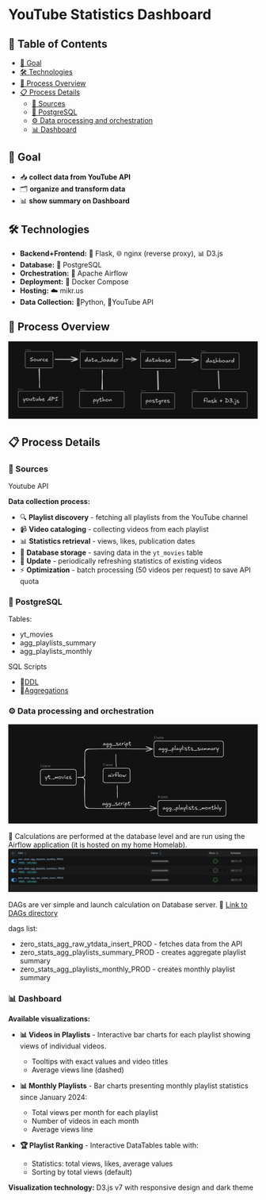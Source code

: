 # YouTube Statistics Dashboard


## 📑 Table of Contents
- [🎯 Goal](#-goal)
- [🛠️ Technologies](#️-technologies)
- [🔄 Process Overview](#-process-overview)
- [📋 Process Details](#-process-details)
    - [📡 Sources](#-sources)
    - [🐘 PostgreSQL](#-postgresql)
    - [⚙️ Data processing and orchestration](#️-data-processing-and-orchestration)
    - [📊 Dashboard](#-dashboard)


## 🎯 Goal   
- 📥 **collect data from YouTube API**
- 🗂️ **organize and transform data**
- 📊 **show summary on Dashboard**


## 🛠️ Technologies
- **Backend+Frontend:** 🐍 Flask,  🌐 nginx (reverse proxy), 📊 D3.js
- **Database:** 🐘 PostgreSQL
- **Orchestration:** 🔄 Apache Airflow
- **Deployment:** 🐳 Docker Compose
- **Hosting:** ☁️ mikr.us
- **Data Collection:** 🐍Python, 🤖YouTube API


## 🔄 Process Overview
![Process overview](readme_utils/process_overview.png)

## 📋 Process Details

### 📡 Sources
Youtube API

**Data collection process:**
- 🔍 **Playlist discovery** - fetching all playlists from the YouTube channel
- 📹 **Video cataloging** - collecting videos from each playlist
- 📊 **Statistics retrieval** - views, likes, publication dates
- 💾 **Database storage** - saving data in the `yt_movies` table
- 🔄 **Update** - periodically refreshing statistics of existing videos
- ⚡ **Optimization** - batch processing (50 videos per request) to save API quota

### 🐘 PostgreSQL
Tables:
- yt_movies
- agg_playlists_summary
- agg_playlists_monthly

SQL Scripts
- 📂[DDL](https://github.com/mwisniewski1991/zero_stats/tree/master/app/database_definitions/ddl)
- 📂[Aggregations](https://github.com/mwisniewski1991/zero_stats/tree/master/app/database_definitions/aggregations)

### ⚙️ Data processing and orchestration
![Data Flow](readme_utils/data_flow.png)

🔄 Calculations are performed at the database level and are run using the Airflow application (it is hosted on my home Homelab).
![Airflow DAGs](readme_utils/airflow_dags.png)

DAGs are ver simple and launch calculation on Database server.
📂 [Link to DAGs directory](https://github.com/mwisniewski1991/iot_personal_hub/tree/master/app/airflow)

dags list:
- zero_stats_agg_raw_ytdata_insert_PROD - fetches data from the API
- zero_stats_agg_playlists_summary_PROD - creates aggregate playlist summary
- zero_stats_agg_playlists_monthly_PROD - creates monthly playlist summary


### 📊 Dashboard

**Available visualizations:**

- **📊 Videos in Playlists** - Interactive bar charts for each playlist showing views of individual videos.
  - Tooltips with exact values and video titles
  - Average views line (dashed)

- **📊 Monthly Playlists** - Bar charts presenting monthly playlist statistics since January 2024:
  - Total views per month for each playlist
  - Number of videos in each month
  - Average views line

- **🏆 Playlist Ranking** - Interactive DataTables table with:
  - Statistics: total views, likes, average values
  - Sorting by total views (default)

**Visualization technology:** D3.js v7 with responsive design and dark theme
